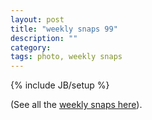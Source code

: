 ```yaml
---
layout: post
title: "weekly snaps 99"
description: ""
category: 
tags: photo, weekly snaps
---
```

{% include JB/setup %}


(See all the [weekly snaps here](http://aadm.github.io/tags.html#weekly%20snaps-ref)).

